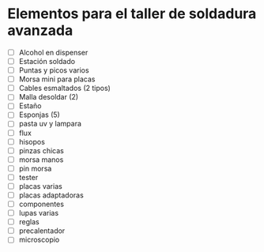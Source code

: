 # Elementos para el taller de soldadura avanzada
- [ ] Alcohol en dispenser	
- [ ] Estación soldado	
- [ ] Puntas y picos varios	
- [ ] Morsa mini para placas	
- [ ] Cables esmaltados (2 tipos)	
- [ ] Malla desoldar (2)	
- [ ] Estaño	
- [ ] Esponjas (5)	
- [ ] pasta uv y lampara	
- [ ] flux	
- [ ] hisopos	
- [ ] pinzas chicas	
- [ ] morsa manos	
- [ ] pin morsa	
- [ ] tester	
- [ ] placas varias	
- [ ] placas adaptadoras
- [ ] componentes	
- [ ] lupas varias	
- [ ] reglas	
- [ ] precalentador	
- [ ] microscopio	
